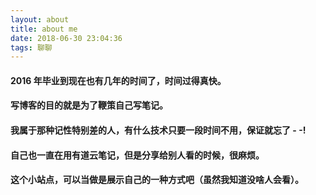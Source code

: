 ```yaml
---
layout: about
title: about me
date: 2018-06-30 23:04:36
tags: 聊聊
---
```


#### 2016 年毕业到现在也有几年的时间了，时间过得真快。

#### 写博客的目的就是为了鞭策自己写笔记。

#### 我属于那种记性特别差的人，有什么技术只要一段时间不用，保证就忘了 - -!

#### 自己也一直在用有道云笔记，但是分享给别人看的时候，很麻烦。

#### 这个小站点，可以当做是展示自己的一种方式吧（虽然我知道没啥人会看）。
